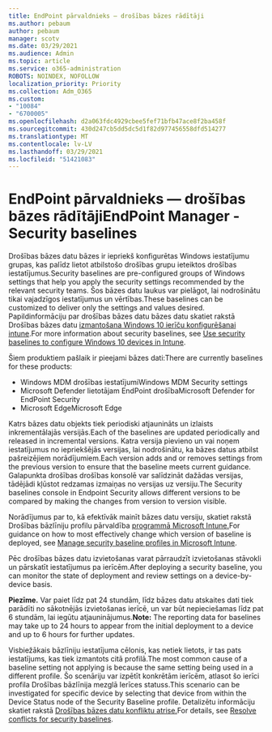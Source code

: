 ```yaml
---
title: EndPoint pārvaldnieks — drošības bāzes rādītāji
ms.author: pebaum
author: pebaum
manager: scotv
ms.date: 03/29/2021
ms.audience: Admin
ms.topic: article
ms.service: o365-administration
ROBOTS: NOINDEX, NOFOLLOW
localization_priority: Priority
ms.collection: Adm_O365
ms.custom:
- "10084"
- "6700005"
ms.openlocfilehash: d2a063fdc4929cbee5fef71bfb47ace8f2ba458f
ms.sourcegitcommit: 430d247cb5dd5dc5d1f82d977456558dfd514277
ms.translationtype: MT
ms.contentlocale: lv-LV
ms.lasthandoff: 03/29/2021
ms.locfileid: "51421083"
---
```

# <a name="endpoint-manager---security-baselines"></a><span data-ttu-id="63b39-102">EndPoint pārvaldnieks — drošības bāzes rādītāji</span><span class="sxs-lookup"><span data-stu-id="63b39-102">EndPoint Manager - Security baselines</span></span>

<span data-ttu-id="63b39-103">Drošības bāzes datu bāzes ir iepriekš konfigurētas Windows iestatījumu grupas, kas palīdz lietot atbilstošo drošības grupu ieteiktos drošības iestatījumus.</span><span class="sxs-lookup"><span data-stu-id="63b39-103">Security baselines are pre-configured groups of Windows settings that help you apply the security settings recommended by the relevant security teams.</span></span> <span data-ttu-id="63b39-104">Šos bāzes datu laukus var pielāgot, lai nodrošinātu tikai vajadzīgos iestatījumus un vērtības.</span><span class="sxs-lookup"><span data-stu-id="63b39-104">These baselines can be customized to deliver only the settings and values desired.</span></span> <span data-ttu-id="63b39-105">Papildinformāciju par drošības bāzes datu bāzes datu skatiet rakstā Drošības bāzes datu [izmantošana Windows 10 ierīču konfigurēšanai intune](https://docs.microsoft.com/mem/intune/protect/security-baselines).</span><span class="sxs-lookup"><span data-stu-id="63b39-105">For more information about security baselines, see [Use security baselines to configure Windows 10 devices in Intune](https://docs.microsoft.com/mem/intune/protect/security-baselines).</span></span>

<span data-ttu-id="63b39-106">Šiem produktiem pašlaik ir pieejami bāzes dati:</span><span class="sxs-lookup"><span data-stu-id="63b39-106">There are currently baselines for these products:</span></span>

- <span data-ttu-id="63b39-107">Windows MDM drošības iestatījumi</span><span class="sxs-lookup"><span data-stu-id="63b39-107">Windows MDM Security settings</span></span>
- <span data-ttu-id="63b39-108">Microsoft Defender lietotājam EndPoint drošība</span><span class="sxs-lookup"><span data-stu-id="63b39-108">Microsoft Defender for EndPoint Security</span></span>
- <span data-ttu-id="63b39-109">Microsoft Edge</span><span class="sxs-lookup"><span data-stu-id="63b39-109">Microsoft Edge</span></span>

<span data-ttu-id="63b39-110">Katrs bāzes datu objekts tiek periodiski atjaunināts un izlaists inkrementālajās versijās.</span><span class="sxs-lookup"><span data-stu-id="63b39-110">Each of the baselines are updated periodically and released in incremental versions.</span></span> <span data-ttu-id="63b39-111">Katra versija pievieno un vai noņem iestatījumus no iepriekšējās versijas, lai nodrošinātu, ka bāzes datus atbilst pašreizējiem norādījumiem.</span><span class="sxs-lookup"><span data-stu-id="63b39-111">Each version adds and or removes settings from the previous version to ensure that the baseline meets current guidance.</span></span> <span data-ttu-id="63b39-112">Galapunkta drošības drošības konsolē var salīdzināt dažādas versijas, tādējādi kļūstot redzamas izmaiņas no versijas uz versiju.</span><span class="sxs-lookup"><span data-stu-id="63b39-112">The Security baselines console in Endpoint Security allows different versions to be compared by making the changes from version to version visible.</span></span>

<span data-ttu-id="63b39-113">Norādījumus par to, kā efektīvāk mainīt bāzes datu versiju, skatiet rakstā Drošības bāzlīniju profilu pārvaldība [programmā Microsoft Intune.](https://docs.microsoft.com/mem/intune/protect/security-baselines-configure)</span><span class="sxs-lookup"><span data-stu-id="63b39-113">For guidance on how to most effectively change which version of baseline is deployed, see [Manage security baseline profiles in Microsoft Intune](https://docs.microsoft.com/mem/intune/protect/security-baselines-configure).</span></span>

<span data-ttu-id="63b39-114">Pēc drošības bāzes datu izvietošanas varat pārraudzīt izvietošanas stāvokli un pārskatīt iestatījumus pa ierīcēm.</span><span class="sxs-lookup"><span data-stu-id="63b39-114">After deploying a security baseline, you can monitor the state of deployment and review settings on a device-by-device basis.</span></span>

<span data-ttu-id="63b39-115">**Piezīme.** Var paiet līdz pat 24 stundām, līdz bāzes datu atskaites dati tiek parādīti no sākotnējās izvietošanas ierīcē, un var būt nepieciešamas līdz pat 6 stundām, lai iegūtu atjauninājumus.</span><span class="sxs-lookup"><span data-stu-id="63b39-115">**Note:** The reporting data for baselines may take up to 24 hours to appear from the initial deployment to a device and up to 6 hours for further updates.</span></span> 

<span data-ttu-id="63b39-116">Visbiežākais bāzlīniju iestatījuma cēlonis, kas netiek lietots, ir tas pats iestatījums, kas tiek izmantots citā profilā.</span><span class="sxs-lookup"><span data-stu-id="63b39-116">The most common cause of a baseline setting not applying is because the same setting being used in a different profile.</span></span> <span data-ttu-id="63b39-117">Šo scenāriju var izpētīt konkrētām ierīcēm, atlasot šo ierīci profila Drošības bāzlīnija mezglā Ierīces statuss.</span><span class="sxs-lookup"><span data-stu-id="63b39-117">This scenario can be investigated for specific device by selecting that device from within the Device Status node of the Security Baseline profile.</span></span> <span data-ttu-id="63b39-118">Detalizētu informāciju skatiet rakstā [Drošības bāzes datu konfliktu atrise.](https://docs.microsoft.com/mem/intune/protect/security-baselines-monitor#resolve-conflicts-for-security-baselines)</span><span class="sxs-lookup"><span data-stu-id="63b39-118">For details, see [Resolve conflicts for security baselines](https://docs.microsoft.com/mem/intune/protect/security-baselines-monitor#resolve-conflicts-for-security-baselines).</span></span>